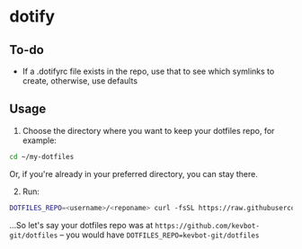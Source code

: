 # dotify

## To-do

- If a .dotifyrc file exists in the repo, use that to see which symlinks to create, otherwise, use defaults


## Usage

1. Choose the directory where you want to keep your dotfiles repo, for example:
  ```sh
  cd ~/my-dotfiles
  ```
  Or, if you're already in your preferred directory, you can stay there.

2. Run:
  ```sh
  DOTFILES_REPO=<username>/<reponame> curl -fsSL https://raw.githubusercontent.com/kevbot-git/dotify/refs/heads/main/dotify-install.sh
  ```

  ...So let's say your dotfiles repo was at `https://github.com/kevbot-git/dotfiles` – you would have `DOTFILES_REPO=kevbot-git/dotfiles`
